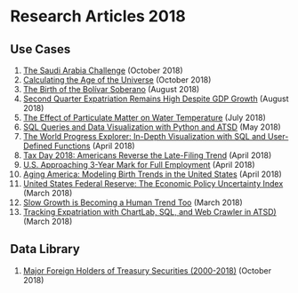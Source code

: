 # Research Articles 2018

## Use Cases

1. [The Saudi Arabia Challenge](saudi-arabia/README.md) (October 2018)
1. [Calculating the Age of the Universe](universe-age/README.md) (October 2018)
1. [The Birth of the Bolívar Soberano](bolivar-soberano/README.md) (August 2018)
1. [Second Quarter Expatriation Remains High Despite GDP Growth](expatriation/README.md) (August 2018)
1. [The Effect of Particulate Matter on Water Temperature](water-turbidity/README.md) (July 2018)
1. [SQL Queries and Data Visualization with Python and ATSD](python-budget/README.md) (May 2018)
1. [The World Progress Explorer: In-Depth Visualization with SQL and User-Defined Functions](../chart-of-the-day/world-progress-explorer/README.md) (April 2018)
1. [Tax Day 2018: Americans Reverse the Late-Filing Trend](irs-tax-filings/README.md) (April 2018)
1. [U.S. Approaching 3-Year Mark for Full Employment](../chart-of-the-day/unemployment/README.md) (April 2018)
1. [Aging America: Modeling Birth Trends in the United States](aging-america/README.md) (April 2018)
1. [United States Federal Reserve: The Economic Policy Uncertainty Index](analysis/economic-policy-uncertainty/README.md) (March 2018)
1. [Slow Growth is Becoming a Human Trend Too](../chart-of-the-day/life-expectancy/README.md) (March 2018)
1. [Tracking Expatriation with ChartLab, SQL, and Web Crawler in ATSD)](expatriation/2017-3.md) (March 2018)

## Data Library

1. [Major Foreign Holders of Treasury Securities (2000-2018)](data-lib/us-debt/README.md) (October 2018)